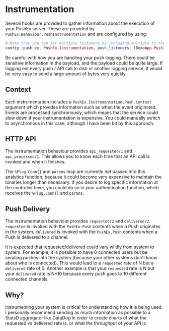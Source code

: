 # Instrumentation

Several hooks are provided to gather information about the execution of your PushEx server. These are provided by `PushEx.Behaviour.PushInstrumentation` and are configured by using:

```elixir
# Note that you can set multiple listeners by including multiple in the list.
config :push_ex, PushEx.Instrumentation, push_listeners: [DemoApp.PushInstrumenter]
```

Be careful with how you are handling your push logging. There could be sensitive information in the payload, and the payload could be quite large. If logging out every push / API call to disk or another logging service, it would be very easy to send a large amount of bytes very quickly.

## Context

Each instrumentation includes a `PushEx.Instrumentation.Push.Context` argument which provides information such as when the event originated. Events are processed synchronously, which means that the service could slow down if your instrumentation is expensive. You could manually switch to asynchronous in this case, although I have been bit by this approach.

## HTTP API

The instrumentation behaviour provides `api_requested/1` and `api_processed/1`. This allows you to know each time that an API call is invoked and when it finishes.

The `%Plug.Conn{}` and `params` map are currently *not* passed into this analytics function, because it could become very expensive to maintain the binaries longer than necessary. If you desire to log specific information at the controller level, you could do so in your authentication function, which receives the `%Plug.Conn{}` and `params`.

## Push Delivery

The instrumentation behaviour provides `requested/2` and `delivered/2`. `requested` is invoked with the `PushEx.Push` contents when a Push originates in the system. `delivered` is invoked with the `PushEx.Push` contents when a Push is delivered to a channel.

It is expected that requested/delivered could vary wildly from system to system. For example, it is possible to have 0 connected users but be sending pushes into the system (because your other systems don't know about who is connected). This would lead to a `requested` rate of N but a `delivered` rate of 0. Another example is that your `requested` rate is N but your `delivered` rate is N*10 because every push goes to 10 different connected channels.

## Why?

Instrumenting your system is critical for understanding how it is being used. I personally recommend sending as much information as possible to a StatsD aggregator like DataDog in order to create charts of what the requested vs delivered rate is, or what the throughput of your API is.
